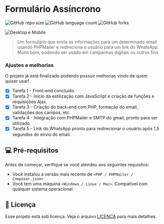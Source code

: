 # Formulário Assíncrono

![GitHub repo size](https://img.shields.io/github/repo-size/kaio-dot/Formulario?style=for-the-badge)
![GitHub language count](https://img.shields.io/github/languages/count/kaio-dot/Formulario?style=for-the-badge)
![GitHub forks](https://img.shields.io/github/forks/kaio-dot/Formulario?style=for-the-badge)

<img src="https://github.com/user-attachments/assets/5073328e-95c4-4cf0-ab19-f07a5f5d0703" alt="Desktop e Mobile">

> Um formulário que envia as informações para um determinado email usando PHPMailer e redireciona o usuário para um link do WhatsApp. Muito bom, podendo ser usado em campanhas digitais ou outros fins.

### Ajustes e melhorias

O projeto já está finalizado podendo possuir melhorias vindo de quem quiser usar!

- [x] Tarefa 1 - Front-end concluído.
- [x] Tarefa 2 - Início da estilização com JavaScript e criação de funções e requisições Ajax.
- [x] Tarefa 3 - Criação do back-end com PHP, formação do email, validações dos campos, etc.
- [x] Tarefa 4 - Integração com PHPMailer e SMTP do gmail, pronto para ser utilizado.
- [x] Tarefa 5 - Link do WhatsApp pronto para redirecionar o usuário após 1,5 segundos do envio do email.

## 💻 Pré-requisitos

Antes de começar, verifique se você atendeu aos seguintes requisitos:

- Você instalou a versão mais recente de `<PHP / PHPMailer / Composer.json>`
- Você tem uma máquina `<Windows / Linux / Mac>`. Compatível com qualquer sistema operacional.

## 📝 Licença

Esse projeto está sob licença. Veja o arquivo [LICENÇA](LICENSE.md) para mais detalhes.
